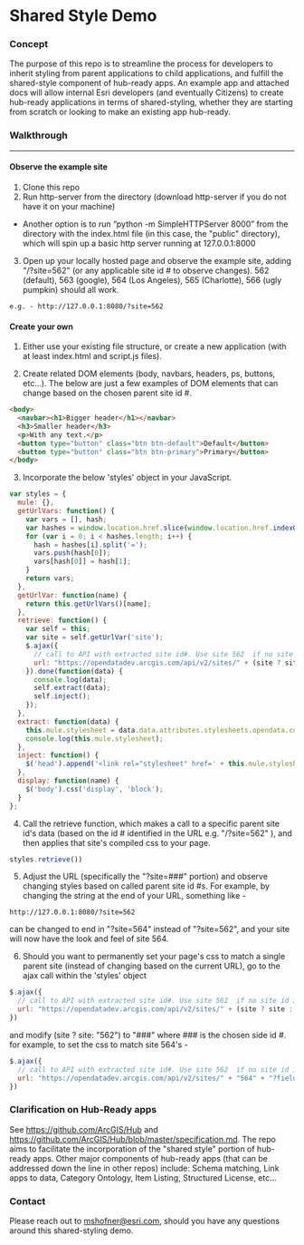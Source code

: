 # Shared Style Demo

### Concept
The purpose of this repo is to streamline the process for developers to inherit styling from parent applications to child applications, and fulfill the shared-style component of hub-ready apps. An example app and attached docs will allow internal Esri developers (and eventually Citizens) to create hub-ready applications in terms of shared-styling, whether they are starting from scratch or looking to make an existing app hub-ready.

### Walkthrough
---
#### Observe the example site
1. Clone this repo
2. Run http-server from the directory (download http-server if you do not have it on your machine)
  - Another option is to run “python -m SimpleHTTPServer 8000” from the directory with the index.html file (in this case, the "public" directory), which will spin up a basic http server running at 127.0.0.1:8000
3. Open up your locally hosted page and observe the example site, adding "/?site=562" (or any applicable site id # to observe changes). 562 (default), 563 (google), 564 (Los Angeles), 565 (Charlotte), 566 (ugly pumpkin) should all work.
```
e.g. - http://127.0.0.1:8080/?site=562
```

#### Create your own
1. Either use your existing file structure, or create a new application (with at least index.html and script.js files).

2. Create related DOM elements (body, navbars, headers, ps, buttons, etc...). The below are just a few examples of DOM elements that can change based on the chosen parent site id #.
  ```html
  <body>
    <navbar><h1>Bigger header</h1></navbar>
    <h3>Smaller header</h3>
    <p>With any text.</p>
    <button type="button" class="btn btn-default">Default</button>
    <button type="button" class="btn btn-primary">Primary</button>
  </body>
  ```

3. Incorporate the below 'styles' object in your JavaScript.

  ```javascript
  var styles = {
    mule: {},
    getUrlVars: function() {
      var vars = [], hash;
      var hashes = window.location.href.slice(window.location.href.indexOf('?') + 1).split('&');
      for (var i = 0; i < hashes.length; i++) {
        hash = hashes[i].split('=');
        vars.push(hash[0]);
        vars[hash[0]] = hash[1];
      }
      return vars;
    },
    getUrlVar: function(name) {
      return this.getUrlVars()[name];
    },
    retrieve: function() {
      var self = this;
      var site = self.getUrlVar('site');
      $.ajax({
        // call to API with extracted site id#. Use site 562  if no site id in URL.
        url: "https://opendatadev.arcgis.com/api/v2/sites/" + (site ? site : "562") + "?fields[sites]=stylesheets"
      }).done(function(data) {
        console.log(data);
        self.extract(data);
        self.inject();
      });
    },
    extract: function(data) {
      this.mule.stylesheet = data.data.attributes.stylesheets.opendata.current;
      console.log(this.mule.stylesheet);
    },
    inject: function() {
      $('head').append('<link rel="stylesheet" href=' + this.mule.stylesheet + ' type="text/css" />');
    },
    display: function(name) {
      $('body').css('display', 'block');
    }
  };
  ```

4. Call the retrieve function, which makes a call to a specific parent site id's data (based on the id # identified in the URL e.g. "/?site=562" ), and then applies that site's compiled css to your page.
  ```javascript
  styles.retrieve())
  ```

5. Adjust the URL (specifically the "?site=###" portion) and observe changing styles based on called parent site id #s. For example, by changing the string at the end of your URL, something like -
  ```
  http://127.0.0.1:8080/?site=562
  ```
  can be changed to end in "?site=564" instead of "?site=562", and your site will now have the look and feel of site 564.

6. Should you want to permanently set your page's css to match a single parent site (instead of changing based on the current URL), go to the ajax call within the 'styles' object
  ```javascript
  $.ajax({
    // call to API with extracted site id#. Use site 562  if no site id in URL.
    url: "https://opendatadev.arcgis.com/api/v2/sites/" + (site ? site : "562") + "?fields[sites]=stylesheets"
  })
  ```
  and modify (site ? site: "562") to "###" where ### is the chosen side id #. for example, to set the css to match site 564's -
  ```javascript
  $.ajax({
    // call to API with extracted site id#. Use site 562  if no site id in URL.
    url: "https://opendatadev.arcgis.com/api/v2/sites/" + "564" + "?fields[sites]=stylesheets"
  })
  ```

### Clarification on Hub-Ready apps
See https://github.com/ArcGIS/Hub and https://github.com/ArcGIS/Hub/blob/master/specification.md.
The repo aims to facilitate the incorporation of the "shared style" portion of hub-ready apps. Other major components of hub-ready apps (that can be addressed down the line in other repos) include: Schema matching, Link apps to data, Category Ontology, Item Listing, Structured License, etc...

### Contact
Please reach out to mshofner@esri.com, should you have any questions around this shared-styling demo.
